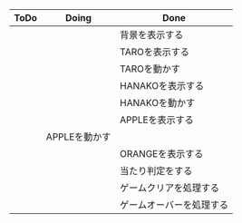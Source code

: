 | ToDo | Doing | Done |
| ---- | ---- | ---- |
|  |  |  背景を表示する |
|  |  | TAROを表示する |
|  |  | TAROを動かす |
|  |  | HANAKOを表示する |
|  |  | HANAKOを動かす |
|  |  | APPLEを表示する |
|  | APPLEを動かす |  |
|  |  | ORANGEを表示する |
|  |  | 当たり判定をする |
|  |  | ゲームクリアを処理する |
|  |  | ゲームオーバーを処理する |

